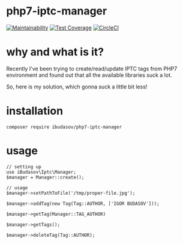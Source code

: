 # php7-iptc-manager

[![Maintainability](https://api.codeclimate.com/v1/badges/8a0f32e9d6ff3948e4d6/maintainability)](https://codeclimate.com/github/ibudasov/php7-iptc-manager/maintainability)
[![Test Coverage](https://api.codeclimate.com/v1/badges/8a0f32e9d6ff3948e4d6/test_coverage)](https://codeclimate.com/github/ibudasov/php7-iptc-manager/test_coverage)
[![CircleCI](https://circleci.com/gh/ibudasov/php7-iptc-manager.svg?style=svg)](https://circleci.com/gh/ibudasov/php7-iptc-manager)

# why and what is it?
Recently I've been trying to create/read/update IPTC tags from PHP7 environment 
and found out that all the available libraries suck a lot.

So, here is my solution, which gonna suck a little bit less! 

# installation
```
composer require ibudasov/php7-iptc-manager
```

# usage
```
// setting up
use iBudasov\Iptc\Manager;
$manager = Manager::create();

// usage 
$manager->setPathToFile('/tmp/proper-file.jpg');

$manager->addTag(new Tag(Tag::AUTHOR, ['IGOR BUDASOV']));

$manager->getTag(Manager::TAG_AUTHOR)

$manager->getTags();

$manager->deleteTag(Tag::AUTHOR);
```
